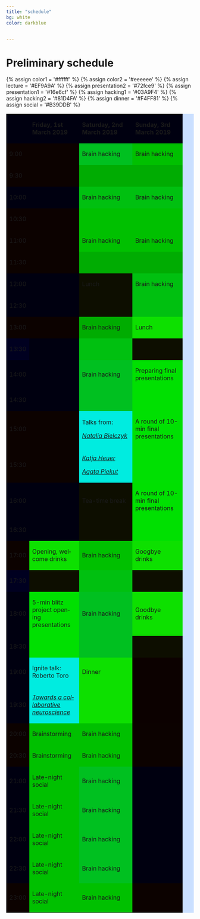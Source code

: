 ```yaml
---
title: "schedule"
bg: white
color: darkblue


---
```


# Preliminary schedule



{% assign color1 = '#ffffff' %}
{% assign color2 = '#eeeeee' %}
{% assign lecture = '#EF9A9A' %}
{% assign presentation2 = '#72fce9' %}
{% assign presentation1 = '#16e6cf' %}
{% assign hacking1 = '#03A9F4' %}
{% assign hacking2 = '#81D4FA' %}
{% assign dinner = '#F4FF81' %}
{% assign social = '#B39DDB' %}


<table width="421" cellspacing="0" cellpadding="4" bgcolor="#cadfff">
<tbody>
<tr>
<td  bgcolor="{{ color1 }}"  width="24" height="12">&nbsp;</td>
<td bgcolor="{{ color1 }}" width="118">
<p lang="en-US"><span lang="en-US"><strong>Friday, 1st March 2019</strong></span></p>
</td>
<td bgcolor="{{ color1 }}" width="127">
<p lang="en-US"><span lang="en-US"><strong>Saturday, 2nd March 2019</strong></span></p>
</td>
<td bgcolor="{{ color1 }}" width="119">
<p lang="en-US"><span lang="en-US"><strong>Sunday, 3rd March 2019</strong></span></p>
</td>
</tr>


<tr>
<td bgcolor="{{  color2  }}" width="24" height="24">
<p lang="en-US">9:00</p>
</td>
<td bgcolor="{{  color2  }}" width="118">&nbsp;</td>
<td bgcolor="{{ hacking2 }}" width="127">
<p lang="en-US"><span lang="en-US">Brain hacking</span></p>
</td>
<td bgcolor="{{  hacking2  }}" width="119"><p lang="en-US"><span lang="en-US">Brain hacking</span></p></td>
</tr>

<tr>
<td bgcolor="{{  color2  }}" width="24" height="24">
<p lang="en-US">9:30</p>
</td>
<td bgcolor="{{  color2  }}" width="118">&nbsp;</td>
<td bgcolor="{{  hacking2 }}" width="127">&nbsp;</td>
<td bgcolor="{{  hacking2 }}" width="119">&nbsp;</td>
</tr>

<tr>
<td bgcolor="{{ color1 }}" width="24" height="5">
<p lang="en-US">10:00</p>
</td>
<td bgcolor="{{ color1 }}" width="118">&nbsp;</td>
<td bgcolor="{{ hacking1 }}" width="127">
<p lang="en-US"><span lang="en-US">Brain hacking</span></p>
</td>
<td bgcolor="{{ hacking1 }}" width="119">
<p lang="en-US"><span lang="en-US">Brain hacking</span></p>
</td>
</tr>

<tr>
<td bgcolor="{{  color1  }}" width="24" height="24">
<p lang="en-US">10:30</p>
</td>
<td bgcolor="{{  color1  }}" width="118">&nbsp;</td>
<td bgcolor="{{  hacking1  }}" width="127">&nbsp;</td>
<td bgcolor="{{  hacking1  }}" width="119">&nbsp;</td>
</tr>

<tr>
<td bgcolor="{{  color2  }}" width="24" height="5">
<p lang="en-US">11:00</p>
</td>
<td bgcolor="{{  color2  }}" width="118">&nbsp;</td>
<td bgcolor="{{  hacking2  }}" width="127">
<p lang="en-US"><span lang="en-US">Brain hacking</span></p>
</td>
<td bgcolor="{{  hacking2  }}" width="119">
<p lang="en-US"><span lang="en-US">Brain hacking</span></p>
</td>
</tr>

<tr>
<td bgcolor="{{  color2  }}" width="24" height="24">
<p lang="en-US">11:30</p>
</td>
<td bgcolor="{{  color2  }}" width="118">&nbsp;</td>
<td bgcolor="{{  hacking2 }}" width="127">&nbsp;</td>
<td bgcolor="{{  hacking2 }}" width="119">&nbsp;</td>
</tr>

<tr>
<td bgcolor="{{ color1 }}" width="24" height="5">
<p lang="en-US">12:00</p>
</td>
<td bgcolor="{{ color1 }}" width="118">&nbsp;</td>
<td bgcolor="{{ dinner }}" width="127">
<p lang="en-US"><span lang="en-US">Lunch</span></p>
</td>
<td bgcolor="{{ hacking1 }}" width="119">
<p lang="en-US"><span lang="en-US">Brain hacking</span></p>
</td>
</tr>

<tr>
<td bgcolor="{{ color1 }}" width="24" height="5">
<p lang="en-US">12:30</p>
</td>
<td bgcolor="{{ color1 }}" width="118">&nbsp;</td>
<td bgcolor="{{ dinner }}" width="127">&nbsp;</td>
<td bgcolor="{{ hacking1 }}" width="119">&nbsp;</td>
</tr>

<tr>
<td bgcolor="{{  color2  }}" width="24" height="5">
<p lang="en-US">13:00</p>
</td>
<td bgcolor="{{  color2  }}" width="118">&nbsp;</td>
<td bgcolor="{{  hacking1 }}" width="127">
<p lang="en-US"><span lang="en-US">Brain hacking</span></p>
</td>
<td bgcolor="{{  dinner }}" width="119">
<p lang="en-US"><span lang="en-US">Lunch</span></p>
</td>
</tr>

<tr>
<td bgcolor="{{ color2 }}" width="24" height="5">
<p lang="en-US">13:30</p>
</td>
<td bgcolor="{{ color1 }}" width="118">&nbsp;</td>
<td bgcolor="{{ hacking1 }}" width="127">&nbsp;</td>
<td bgcolor="{{ dinner }}" width="119">&nbsp;</td>
</tr>

<tr>
<td bgcolor="{{ color1 }}" width="24" height="5">
<p lang="en-US">14:00</p>
</td>
<td bgcolor="{{ color1 }}" width="118">&nbsp;</td>
<td bgcolor="{{ hacking2 }}" width="127">
<p lang="en-US"><span lang="en-US">Brain hacking</span></p>
</td>
<td bgcolor="{{ presentation1 }}" width="119">
<p lang="en-US"><span lang="en-US">Preparing final presentations</span></p>
</td>
</tr>

<tr>
<td bgcolor="{{ color1 }}" width="24" height="5">
<p lang="en-US">14:30</p>
</td>
<td bgcolor="{{ color1 }}" width="118">&nbsp;</td>
<td bgcolor="{{ hacking2 }}" width="127">&nbsp;</td>
<td bgcolor="{{ presentation1 }}" width="119">&nbsp;</td>
</tr>

<tr>
<td bgcolor="{{  color2  }}" width="24" height="5">
<p lang="en-US">15:00</p>
</td>
<td bgcolor="{{  color2  }}" width="118">&nbsp;</td>
<td bgcolor="{{  lecture }}" width="127">
<p lang="en-US"><span lang="en-US">Talks from:</span></p>
<p lang="en-US"><span lang="en-US"><em><a href="{{ url }}index.html#nat">Natalia Bielczyk</a></em></span></p></td>
<td bgcolor="{{  presentation2  }}" width="119">
<p lang="en-US"><span lang="en-US">A round of 10-min final presentations</span></p>
</td>
</tr>

<tr>
<td bgcolor="{{  color2  }}" width="24" height="5">
<p lang="en-US">15:30</p>
</td>
<td bgcolor="{{  color2  }}" width="118">&nbsp;</td>
<td bgcolor="{{  lecture }}" width="127">
<p lang="en-US"><span lang="en-US"><em><a href="{{ url }}index.html#katja">Katja Heuer</a></em>
<p lang="en-US"><span lang="en-US"><em><a href="{{ url }}index.html#geek">Agata Piekut</a></em> </span></p>
</span></p></td>
<td bgcolor="{{ presentation2 }}" width="119">&nbsp;
</td>
</tr>

<tr>
<td bgcolor="{{ color1 }}" width="24" height="5">
<p lang="en-US">16:00</p>
</td>
<td bgcolor="{{ color1 }}" width="118">&nbsp;</td>
<td bgcolor="{{ dinner }}" width="127">
<p lang="en-US"><span lang="en-US">Tea-time break</span></p>
</td>
<td bgcolor="{{  presentation1  }}" width="119">
<p lang="en-US"><span lang="en-US">A round of 10-min final presentations</span></p>
</td>
</tr>

<tr>
<td bgcolor="{{ color1 }}" width="24" height="5">
<p lang="en-US">16:30</p>
</td>
<td bgcolor="{{ color1 }}" width="118">&nbsp;</td>
<td bgcolor="{{ dinner }}" width="127">&nbsp;</td>
<td bgcolor="{{ presentation1 }}" width="119">&nbsp;</td>
</tr>

<tr>
<td bgcolor="{{  color2  }}" width="24" height="38">
<p lang="en-US">17:00</p>
</td>
<td bgcolor="{{  dinner }}" width="118">
<p lang="en-US"><span lang="en-US">Opening, welcome drinks</span></p>
</td>
<td bgcolor="{{  hacking1  }}" width="127">
<p lang="en-US"><span lang="en-US">Brain hacking </span></p>
</td>
<td bgcolor="{{  dinner  }}" width="119">
<p lang="en-US"><span lang="en-US">Googbye drinks</span></p>
</td>
</tr>

<tr>
<td bgcolor="{{ color2 }}" width="24" height="5">
<p lang="en-US">17:30</p>
</td>
<td bgcolor="{{ dinner }}" width="118">&nbsp;</td>
<td bgcolor="{{ hacking1 }}" width="127">&nbsp;</td>
<td bgcolor="{{ dinner }}" width="119">&nbsp;</td>
</tr>

<tr>
<td bgcolor="{{ color1 }}" width="24" height="13">
<p lang="en-US">18:00</p>
</td>
<td bgcolor="{{  presentation1  }}" width="118">
<p lang="en-US"><span lang="en-US">5-min blitz project opening presentations</span></p>
</td>
<td bgcolor="{{ hacking2 }}" width="127">
<p lang="en-US"><span lang="en-US">Brain hacking</span></p>
</td>
<td bgcolor="{{  dinner }}" width="119">
<p lang="en-US"><span lang="en-US">Goodbye drinks</span></p>
</td>
</tr>

<tr>
<td bgcolor="{{ color1 }}" width="24" height="5">
<p lang="en-US">18:30</p>
</td>
<td bgcolor="{{ presentation1 }}" width="118">&nbsp;</td>
<td bgcolor="{{ hancking2 }}" width="127">&nbsp;</td>
<td bgcolor="{{ dinner }}" width="119">&nbsp;</td>
</tr>

<tr>
<td bgcolor="{{ color1 }}" width="24" height="13">
<p lang="en-US">19:00</p>
</td>
<td bgcolor="{{  lecture  }}" width="118">
<p lang="en-US"><span lang="en-US">Ignite talk: Roberto Toro</span></p>
<td bgcolor="{{  dinner }}" width="127">
<p lang="en-US"><span lang="en-US">Dinner</span></p>
</td>
<td bgcolor="{{  color1  }}" width="119">&nbsp;
</td>
</tr>

<tr>
<td bgcolor="{{ color1 }}" width="24" height="13">
<p lang="en-US">19:30</p>
</td>
<td bgcolor="{{  lecture  }}" width="118">
<p lang="en-US"><span lang="en-US"><em><a href="{{ url }}index.html#toro">Towards a collaborative neuroscience</a></em>
</span></p></td>
<td bgcolor="{{  dinner }}" width="127">&nbsp;
</td>
<td bgcolor="{{  color1  }}" width="119">&nbsp;
</td>
</tr>

<tr>
<td bgcolor="{{  color2  }}" width="24" height="5">
<p lang="en-US">20:00</p>
</td>
<td bgcolor="{{  hacking2  }}" width="118">
<p lang="en-US"><span lang="en-US">Brainstorming</span></p>
</td>
<td bgcolor="{{  hacking1  }}" width="127">
<p lang="en-US"><span lang="en-US">Brain hacking</span></p>
</td>
<td bgcolor="{{  color2  }}" width="119">&nbsp;</td>
</tr>

<tr>
<td bgcolor="{{  color2  }}" width="24" height="5">
<p lang="en-US">20:30</p>
</td>
<td bgcolor="{{  hacking2  }}" width="118">
<p lang="en-US"><span lang="en-US">Brainstorming</span></p>
</td>
<td bgcolor="{{  hacking1  }}" width="127">
<p lang="en-US"><span lang="en-US">Brain hacking</span></p>
</td>
<td bgcolor="{{  color2  }}" width="119">&nbsp;</td>
</tr>

<tr>
<td bgcolor="{{ color1 }}" width="24" height="5">
<p lang="en-US">21:00</p>
</td>
<td bgcolor="{{ social }}" width="118">
<p lang="en-US"><span lang="en-US">Late-night social</span></p>
</td>
<td bgcolor="{{ hacking2 }}" width="127">
<p lang="en-US"><span lang="en-US">Brain hacking</span></p>
</td>
<td bgcolor="{{ color1 }}" width="119">&nbsp;</td>
</tr>

<tr>
<td bgcolor="{{ color1 }}" width="24" height="5">
<p lang="en-US">21:30</p>
</td>
<td bgcolor="{{ social }}" width="118">
<p lang="en-US"><span lang="en-US">Late-night social</span></p>
</td>
<td bgcolor="{{ hacking2 }}" width="127">
<p lang="en-US"><span lang="en-US">Brain hacking</span></p>
</td>
<td bgcolor="{{ color1 }}" width="119">&nbsp;</td>
</tr>

<tr>
<td bgcolor="{{ color1 }}" width="24" height="5">
<p lang="en-US">22:00</p>
</td>
<td bgcolor="{{ social }}" width="118">
<p lang="en-US"><span lang="en-US">Late-night social</span></p>
</td>
<td bgcolor="{{ hacking2 }}" width="127">
<p lang="en-US"><span lang="en-US">Brain hacking</span></p>
</td>
<td bgcolor="{{ color1 }}" width="119">&nbsp;</td>
</tr>

<tr>
<td bgcolor="{{ color1 }}" width="24" height="5">
<p lang="en-US">22:30</p>
</td>
<td bgcolor="{{ social }}" width="118">
<p lang="en-US"><span lang="en-US">Late-night social</span></p>
</td>
<td bgcolor="{{ hacking2 }}" width="127">
<p lang="en-US"><span lang="en-US">Brain hacking</span></p>
</td>
<td bgcolor="{{ color1 }}" width="119">&nbsp;</td>
</tr>

<tr>
<td bgcolor="{{  color2  }}" width="24" height="4">
<p lang="en-US">23:00</p>
</td>
<td bgcolor="{{  social  }}" width="118">
<p lang="en-US"><span lang="en-US">Late-night social</span></p>
</td>
<td bgcolor="{{  hacking1  }}" width="127">
<p lang="en-US"><span lang="en-US">Brain hacking</span></p>
</td>
<td bgcolor="{{  color2  }}" width="119">&nbsp;</td>
</tr>

</tbody>
</table>
